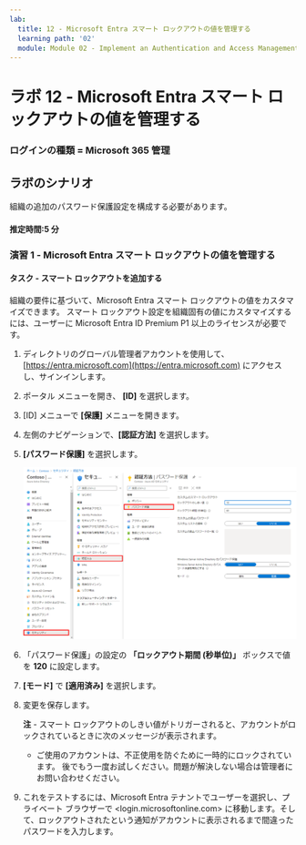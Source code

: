 ```yaml
---
lab:
  title: 12 - Microsoft Entra スマート ロックアウトの値を管理する
  learning path: '02'
  module: Module 02 - Implement an Authentication and Access Management Solution
---
```


# ラボ 12 - Microsoft Entra スマート ロックアウトの値を管理する

### ログインの種類 = Microsoft 365 管理

## ラボのシナリオ

組織の追加のパスワード保護設定を構成する必要があります。

#### 推定時間:5 分

### 演習 1 - Microsoft Entra スマート ロックアウトの値を管理する

#### タスク - スマート ロックアウトを追加する

組織の要件に基づいて、Microsoft Entra スマート ロックアウトの値をカスタマイズできます。 スマート ロックアウト設定を組織固有の値にカスタマイズするには、ユーザーに Microsoft Entra ID Premium P1 以上のライセンスが必要です。

1. ディレクトリのグローバル管理者アカウントを使用して、[https://entra.microsoft.com](https://entra.microsoft.com) にアクセスし、サインインします。

2. ポータル メニューを開き、 **[ID]** を選択します。

3. [ID] メニューで **[保護]** メニューを開きます。

4. 左側のナビゲーションで、**[認証方法]** を選択します。

5. **[パスワード保護]** を選択します。

    ![[認証方法] ページと、[パスワード認証] を参照するために選択されて強調表示された項目を表示している画面イメージ](./media/lp2-mod3-browse-to-password-protection.png)

6. 「パスワード保護」の設定の **「ロックアウト期間 (秒単位)」** ボックスで値を **120** に設定します。

7. **[モード]** で **[適用済み]** を選択します。

8. 変更を保存します。

    **注** - スマート ロックアウトのしきい値がトリガーされると、アカウントがロックされているときに次のメッセージが表示されます。
    - ご使用のアカウントは、不正使用を防ぐために一時的にロックされています。 後でもう一度お試しください。問題が解決しない場合は管理者にお問い合わせください。

9. これをテストするには、Microsoft Entra テナントでユーザーを選択し、プライベート ブラウザーで <login.microsoftonline.com> に移動します。そして、ロックアウトされたという通知がアカウントに表示されるまで間違ったパスワードを入力します。
